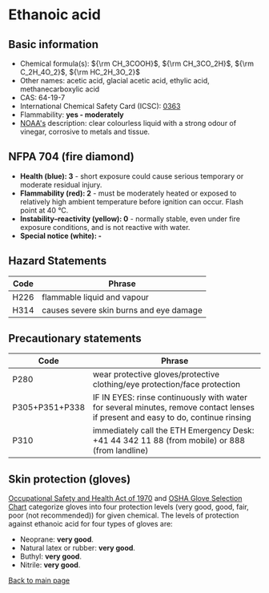 # Ethanoic acid

## Basic information

- Chemical formula(s): ${\rm CH_3COOH}$, ${\rm CH_3CO_2H}$, ${\rm C_2H_4O_2}$, ${\rm HC_2H_3O_2}$
- Other names: acetic acid, glacial acetic acid, ethylic acid, methanecarboxylic acid
- CAS: 64-19-7
- International Chemical Safety Card (ICSC): [0363](https://inchem.org/documents/icsc/icsc/eics0363.htm)
- Flammability: **yes - moderately**
- [NOAA's](https://cameochemicals.noaa.gov/chemical/2272) description: clear colourless liquid with a strong odour of vinegar, corrosive to metals and tissue.

## NFPA 704 (fire diamond)

- **Health (blue): 3** - short exposure could cause serious temporary or moderate residual injury.
- **Flammability (red): 2** - must be moderately heated or exposed to relatively high ambient temperature before ignition can occur. Flash point at 40 °C.
- **Instability–reactivity (yellow): 0** - normally stable, even under fire exposure conditions, and is not reactive with water.
- **Special notice (white): -**

## Hazard Statements

| Code | Phrase                                  |
| ---- | --------------------------------------- |
| H226 | flammable liquid and vapour             |
| H314 | causes severe skin burns and eye damage |

## Precautionary statements

| Code           | Phrase                                                                                                                           |
| -------------- | -------------------------------------------------------------------------------------------------------------------------------- |
| P280           | wear protective gloves/protective clothing/eye protection/face protection                                                        |
| P305+P351+P338 | IF IN EYES: rinse continuously with water for several minutes, remove contact lenses if present and easy to do, continue rinsing |
| P310           | immediately call the ETH Emergency Desk: +41 44 342 11 88 (from mobile) or 888 (from landline)                                   |

## Skin protection (gloves)

[Occupational Safety and Health Act of 1970](https://www.osha.gov/sites/default/files/publications/osha3151.pdf) and [OSHA Glove Selection Chart](https://safety.fsu.edu/safety_manual/OSHA%20Glove%20Selection%20Chart.pdf) categorize gloves into four protection levels (very good, good, fair, poor (not recommended)) for given chemical. The levels of protection against ethanoic acid for four types of gloves are:

- Neoprane: **very good**.
- Natural latex or rubber: **very good**.
- Buthyl: **very good**.
- Nitrile: **very good**.

[Back to main page](https://github.com/Global-Health-Engineering/wet-lab-chemicals)
